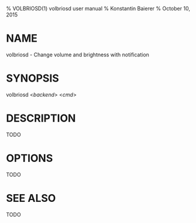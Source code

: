 % VOLBRIOSD(1) volbriosd user manual
% Konstantin Baierer
% October 10, 2015

# NAME

volbriosd - Change volume and brightness with notification

# SYNOPSIS

volbriosd <*backend*> <*cmd*>

# DESCRIPTION

TODO

# OPTIONS

TODO

# SEE ALSO

TODO
